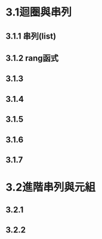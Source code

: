 # 3.1迴圈與串列
## 3.1.1 串列(list)
## 3.1.2 rang函式
## 3.1.3
## 3.1.4
## 3.1.5
## 3.1.6
## 3.1.7
# 3.2進階串列與元組
## 3.2.1
## 3.2.2
